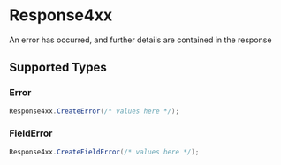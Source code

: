 # Response4xx

An error has occurred, and further details are contained in the response


## Supported Types

### Error

```csharp
Response4xx.CreateError(/* values here */);
```

### FieldError

```csharp
Response4xx.CreateFieldError(/* values here */);
```
